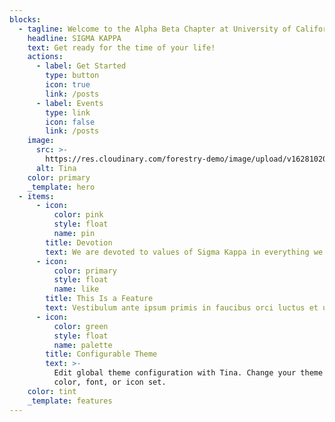 ```yaml
---
blocks:
  - tagline: Welcome to the Alpha Beta Chapter at University of California!
    headline: SIGMA KAPPA
    text: Get ready for the time of your life!
    actions:
      - label: Get Started
        type: button
        icon: true
        link: /posts
      - label: Events
        type: link
        icon: false
        link: /posts
    image:
      src: >-
        https://res.cloudinary.com/forestry-demo/image/upload/v1628102029/tina-cloud-starter/tina-illustration.WebP
      alt: Tina
    color: primary
    _template: hero
  - items:
      - icon:
          color: pink
          style: float
          name: pin
        title: Devotion
        text: We are devoted to values of Sigma Kappa in everything we do!!
      - icon:
          color: primary
          style: float
          name: like
        title: This Is a Feature
        text: Vestibulum ante ipsum primis in faucibus orci luctus et ultrices.
      - icon:
          color: green
          style: float
          name: palette
        title: Configurable Theme
        text: >-
          Edit global theme configuration with Tina. Change your theme's primary
          color, font, or icon set.
    color: tint
    _template: features
---
```


